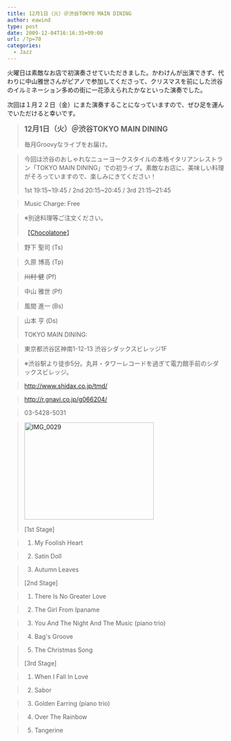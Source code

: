 ```yaml
---
title: 12月1日（火）＠渋谷TOKYO MAIN DINING
author: eawind
type: post
date: 2009-12-04T16:16:35+09:00
url: /?p=70
categories:
  - Jazz
---
```

火曜日は素敵なお店で初演奏させていただきました。かわけんが出演できず、代わりに中山雅世さんがピアノで参加してくださって、クリスマスを前にした渋谷のイルミネーション多めの街に一花添えられたかなといった演奏でした。

次回は１月２２日（金）にまた演奏することになっていますので、ぜひ足を運んでいただけると幸いです。

> **<big>12月1日（火）＠渋谷TOKYO MAIN DINING</big>**
>
> 毎月Groovyなライブをお届け。

> 今回は渋谷のおしゃれなニューヨークスタイルの本格イタリアンレストラン「TOKYO MAIN DINING」での初ライブ。素敵なお店に、美味しい料理がそろっていますので、楽しみにきてください！
>
> 1st 19:15~19:45 / 2nd 20:15~20:45 / 3rd 21:15~21:45

> Music Charge: Free

> ※別途料理等ご注文ください。
>
> 【[Chocolatone][1]】

> 野下 聖司 (Ts)

> 久原 博高 (Tp)

> <span style="text-decoration: line-through;">川村 健</span> (Pf)

> 中山 雅世 (Pf)

> 風間 進一 (Bs)

> 山本 亨 (Ds)
>
> TOKYO MAIN DINING:

> 東京都渋谷区神南1-12-13 渋谷シダックスビレッジ1F

> ※渋谷駅より徒歩5分。丸井・タワーレコードを過ぎて電力館手前のシダックスビレッジ。

> http://www.shidax.co.jp/tmd/

> <a href="http://r.gnavi.co.jp/g066204/" target="_blank" rel="noopener noreferrer">http://r.gnavi.co.jp/g066204/</a>

> 03-5428-5031

> <span class="mt-enclosure mt-enclosure-image" style="display: inline;"><a href="/img/wp/2009/12/IMG_0029.jpg"><img class="alignnone size-medium wp-image-860" src="/img/wp/2009/12/IMG_0029.jpg" alt="IMG_0029" width="300" height="225" srcset="/img/wp/2009/12/IMG_0029.jpg 300w, /img/wp/2009/12/IMG_0029-1024x768.jpg 1024w" sizes="(max-width: 300px) 100vw, 300px" /></a></span>
>
> [1st Stage]

> 1. My Foolish Heart

> 2. Satin Doll

> 3. Autumn Leaves
>
> [2nd Stage]

> 1. There Is No Greater Love

> 2. The Girl From Ipaname

> 3. You And The Night And The Music (piano trio)

> 4. Bag's Groove

> 5. The Christmas Song
>
> [3rd Stage]

> 1. When I Fall In Love

> 2. Sabor

> 3. Golden Earring (piano trio)

> 4. Over The Rainbow

> 5. Tangerine

 [1]: http://www.eawind.net/?page_id=930
